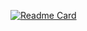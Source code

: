 [![Readme Card](https://github-readme-stats.vercel.app/api/pin/?username=yantao1995&repo=github-readme-stats)](https://github.com/anuraghazra/github-readme-stats)

